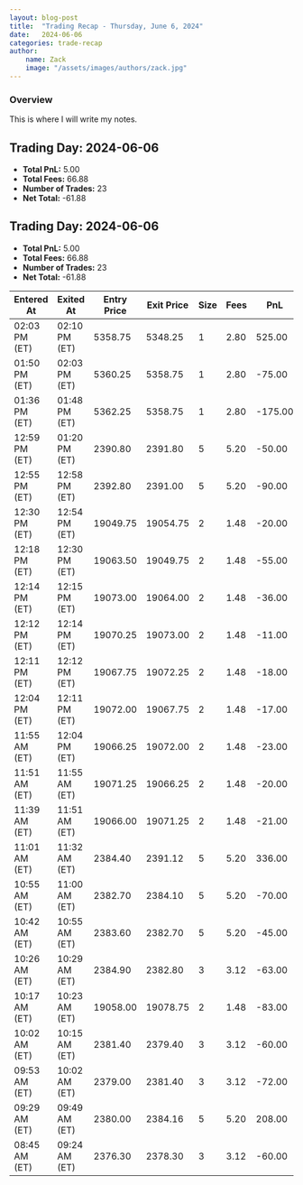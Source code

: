 ```yaml
---
layout: blog-post
title:  "Trading Recap - Thursday, June 6, 2024"
date:   2024-06-06
categories: trade-recap
author:
    name: Zack
    image: "/assets/images/authors/zack.jpg"
---
```


### Overview
This is where I will write my notes. 

## Trading Day: 2024-06-06
- **Total PnL:** 5.00
- **Total Fees:** 66.88
- **Number of Trades:** 23
- **Net Total:** -61.88

## Trading Day: 2024-06-06
- **Total PnL:** 5.00
- **Total Fees:** 66.88
- **Number of Trades:** 23
- **Net Total:** -61.88

<table class="trade-table">
<thead>
<tr><th>Entered At</th><th>Exited At</th><th>Entry Price</th><th>Exit Price</th><th>Size</th><th>Fees</th><th>PnL</th><th>Net</th><th>Type</th></tr>
</thead>
<tbody>
<tr><td>02:03 PM (ET)</td><td>02:10 PM (ET)</td><td>5358.75</td><td>5348.25</td><td>1</td><td>2.80</td><td>525.00</td><td>522.20</td><td>Short</td></tr>
<tr><td>01:50 PM (ET)</td><td>02:03 PM (ET)</td><td>5360.25</td><td>5358.75</td><td>1</td><td>2.80</td><td>-75.00</td><td>-77.80</td><td>Long</td></tr>
<tr><td>01:36 PM (ET)</td><td>01:48 PM (ET)</td><td>5362.25</td><td>5358.75</td><td>1</td><td>2.80</td><td>-175.00</td><td>-177.80</td><td>Long</td></tr>
<tr><td>12:59 PM (ET)</td><td>01:20 PM (ET)</td><td>2390.80</td><td>2391.80</td><td>5</td><td>5.20</td><td>-50.00</td><td>-55.20</td><td>Short</td></tr>
<tr><td>12:55 PM (ET)</td><td>12:58 PM (ET)</td><td>2392.80</td><td>2391.00</td><td>5</td><td>5.20</td><td>-90.00</td><td>-95.20</td><td>Long</td></tr>
<tr><td>12:30 PM (ET)</td><td>12:54 PM (ET)</td><td>19049.75</td><td>19054.75</td><td>2</td><td>1.48</td><td>-20.00</td><td>-21.48</td><td>Short</td></tr>
<tr><td>12:18 PM (ET)</td><td>12:30 PM (ET)</td><td>19063.50</td><td>19049.75</td><td>2</td><td>1.48</td><td>-55.00</td><td>-56.48</td><td>Long</td></tr>
<tr><td>12:14 PM (ET)</td><td>12:15 PM (ET)</td><td>19073.00</td><td>19064.00</td><td>2</td><td>1.48</td><td>-36.00</td><td>-37.48</td><td>Long</td></tr>
<tr><td>12:12 PM (ET)</td><td>12:14 PM (ET)</td><td>19070.25</td><td>19073.00</td><td>2</td><td>1.48</td><td>-11.00</td><td>-12.48</td><td>Short</td></tr>
<tr><td>12:11 PM (ET)</td><td>12:12 PM (ET)</td><td>19067.75</td><td>19072.25</td><td>2</td><td>1.48</td><td>-18.00</td><td>-19.48</td><td>Short</td></tr>
<tr><td>12:04 PM (ET)</td><td>12:11 PM (ET)</td><td>19072.00</td><td>19067.75</td><td>2</td><td>1.48</td><td>-17.00</td><td>-18.48</td><td>Long</td></tr>
<tr><td>11:55 AM (ET)</td><td>12:04 PM (ET)</td><td>19066.25</td><td>19072.00</td><td>2</td><td>1.48</td><td>-23.00</td><td>-24.48</td><td>Short</td></tr>
<tr><td>11:51 AM (ET)</td><td>11:55 AM (ET)</td><td>19071.25</td><td>19066.25</td><td>2</td><td>1.48</td><td>-20.00</td><td>-21.48</td><td>Long</td></tr>
<tr><td>11:39 AM (ET)</td><td>11:51 AM (ET)</td><td>19066.00</td><td>19071.25</td><td>2</td><td>1.48</td><td>-21.00</td><td>-22.48</td><td>Short</td></tr>
<tr><td>11:01 AM (ET)</td><td>11:32 AM (ET)</td><td>2384.40</td><td>2391.12</td><td>5</td><td>5.20</td><td>336.00</td><td>330.80</td><td>Long</td></tr>
<tr><td>10:55 AM (ET)</td><td>11:00 AM (ET)</td><td>2382.70</td><td>2384.10</td><td>5</td><td>5.20</td><td>-70.00</td><td>-75.20</td><td>Short</td></tr>
<tr><td>10:42 AM (ET)</td><td>10:55 AM (ET)</td><td>2383.60</td><td>2382.70</td><td>5</td><td>5.20</td><td>-45.00</td><td>-50.20</td><td>Long</td></tr>
<tr><td>10:26 AM (ET)</td><td>10:29 AM (ET)</td><td>2384.90</td><td>2382.80</td><td>3</td><td>3.12</td><td>-63.00</td><td>-66.12</td><td>Long</td></tr>
<tr><td>10:17 AM (ET)</td><td>10:23 AM (ET)</td><td>19058.00</td><td>19078.75</td><td>2</td><td>1.48</td><td>-83.00</td><td>-84.48</td><td>Short</td></tr>
<tr><td>10:02 AM (ET)</td><td>10:15 AM (ET)</td><td>2381.40</td><td>2379.40</td><td>3</td><td>3.12</td><td>-60.00</td><td>-63.12</td><td>Long</td></tr>
<tr><td>09:53 AM (ET)</td><td>10:02 AM (ET)</td><td>2379.00</td><td>2381.40</td><td>3</td><td>3.12</td><td>-72.00</td><td>-75.12</td><td>Short</td></tr>
<tr><td>09:29 AM (ET)</td><td>09:49 AM (ET)</td><td>2380.00</td><td>2384.16</td><td>5</td><td>5.20</td><td>208.00</td><td>202.80</td><td>Long</td></tr>
<tr><td>08:45 AM (ET)</td><td>09:24 AM (ET)</td><td>2376.30</td><td>2378.30</td><td>3</td><td>3.12</td><td>-60.00</td><td>-63.12</td><td>Short</td></tr>
</tbody>
</table>

